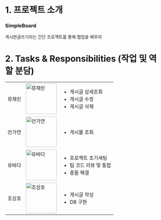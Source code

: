 # 1. 프로젝트 소개
### SimpleBoard
게시판글쓰기라는 간단 프로젝트를 통해 협업을 배우자

# 2. Tasks & Responsibilities (작업 및 역할 분담)

|  |  |  |
|-----------------|-----------------|-----------------|
| 류채린    |  <img src="https://i.namu.wiki/i/Yu5BDHQYknKmChLkS9bgOR0jqfE3ojWF_VgjMJ3nhbmztCFy_qp8pFs0eN4q7sM8FYnCU8Nv89wAPcBPMXo3Sg.webp" alt="류채린" width="100"> | <ul><li>게시글 상세조회</li><li>게시글 수정</li><li>게시글 삭제</li></ul>     |
| 안가연   |  <img src="https://item.kakaocdn.net/do/c620e34ce78db64b44ff1e422a35e278617ea012db208c18f6e83b1a90a7baa7" alt="안가연" width="100">| <ul><li>게시물 조회</li> |
| 유바다   |  <img src="https://item.kakaocdn.net/do/6ceab8e1c7e545ed5167a86a7e35dad1f43ad912ad8dd55b04db6a64cddaf76d" alt="유바다" width="100">    |<ul><li>프로젝트 초기세팅</li><li>팀 코드 리뷰 밎 통합</li><li>충돌 해결</li></ul>  |
| 조상호    |  <img src="https://item.kakaocdn.net/do/2036baa7728ea51e79883313cfbc0e32b3a18fdf58bc66ec3f4b6084b7d0b570" alt="조상호" width="100">    | <ul><li>게시글 작성</li><li>DB 구현</li></ul>    |
